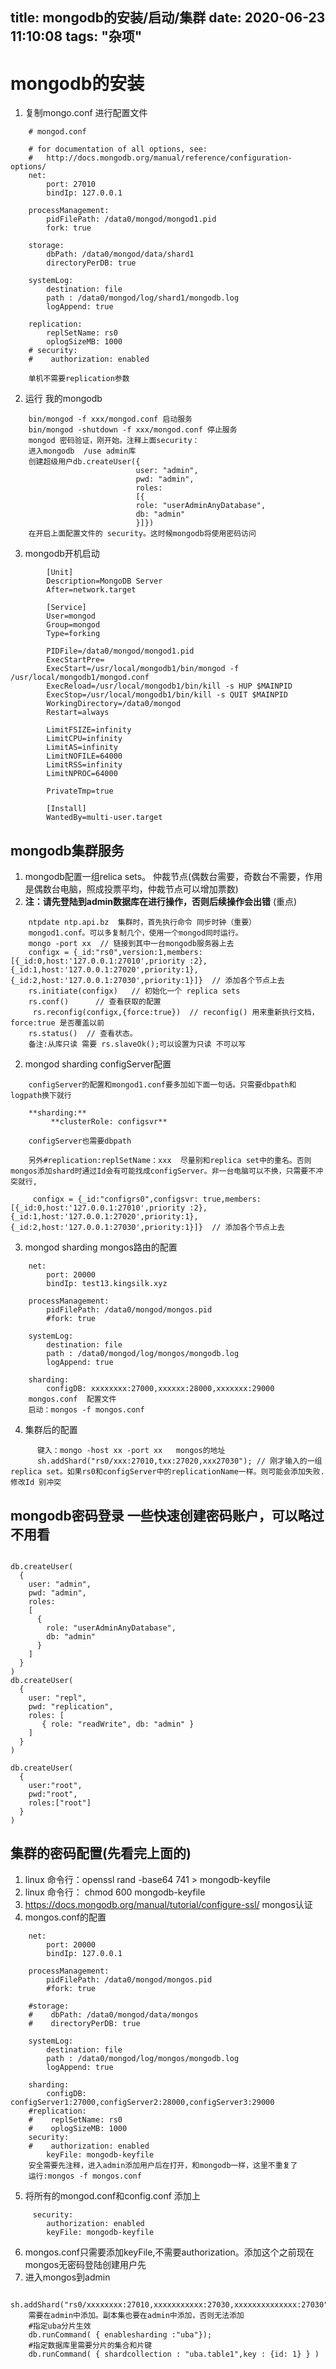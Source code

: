 title: mongodb的安装/启动/集群
date: 2020-06-23 11:10:08
tags: "杂项"
---------
# mongodb的安装
1. 复制mongo.conf 进行配置文件
```
	# mongod.conf

	# for documentation of all options, see:
	#   http://docs.mongodb.org/manual/reference/configuration-options/
	net:
		port: 27010
		bindIp: 127.0.0.1

	processManagement:
		pidFilePath: /data0/mongod/mongod1.pid
		fork: true

	storage:
		dbPath: /data0/mongod/data/shard1
		directoryPerDB: true

	systemLog:
		destination: file
		path : /data0/mongod/log/shard1/mongodb.log
		logAppend: true

	replication:
		replSetName: rs0 
		oplogSizeMB: 1000
	# security:
	#    authorization: enabled

	单机不需要replication参数
```

2. 运行 我的mongodb
```
	bin/mongod -f xxx/mongod.conf 启动服务
	bin/mongod -shutdown -f xxx/mongod.conf 停止服务
	mongod 密码验证，刚开始。注释上面security：
	进入mongodb  /use admin库
	创建超级用户db.createUser({
							user: "admin",
							pwd: "admin",
							roles:
							[{
							role: "userAdminAnyDatabase",
							db: "admin"
							}]})
	在开启上面配置文件的 security。这时候mongodb将使用密码访问
```

3. mongodb开机启动
```
		[Unit]
		Description=MongoDB Server
		After=network.target

		[Service]
		User=mongod
		Group=mongod
		Type=forking

		PIDFile=/data0/mongod/mongod1.pid
		ExecStartPre=
		ExecStart=/usr/local/mongodb1/bin/mongod -f /usr/local/mongodb1/mongod.conf
		ExecReload=/usr/local/mongodb1/bin/kill -s HUP $MAINPID
		ExecStop=/usr/local/mongodb1/bin/kill -s QUIT $MAINPID
		WorkingDirectory=/data0/mongod
		Restart=always

		LimitFSIZE=infinity
		LimitCPU=infinity
		LimitAS=infinity
		LimitNOFILE=64000
		LimitRSS=infinity
		LimitNPROC=64000

		PrivateTmp=true

		[Install]
		WantedBy=multi-user.target
```

## mongodb集群服务
1.  mongodb配置一组relica sets。 仲裁节点(偶数台需要，奇数台不需要，作用是偶数台电脑，照成投票平均，仲裁节点可以增加票数)
2. **注：请先登陆到admin数据库在进行操作，否则后续操作会出错** (重点)
```
	ntpdate ntp.api.bz  集群时，首先执行命令 同步时钟（重要）
	mongod1.conf。可以多复制几个，使用一个mongod同时运行。
	mongo -port xx  // 链接到其中一台mongodb服务器上去
	configx = {_id:"rs0",version:1,members:[{_id:0,host:'127.0.0.1:27010',priority :2},{_id:1,host:'127.0.0.1:27020',priority:1},{_id:2,host:'127.0.0.1:27030',priority:1}]}  // 添加各个节点上去
	rs.initiate(configx)   // 初始化一个 replica sets
	rs.conf()      // 查看获取的配置
	 rs.reconfig(configx,{force:true})  // reconfig() 用来重新执行文档，force:true 是否覆盖以前
	rs.status()  // 查看状态。
	备注:从库只读 需要 rs.slaveOk();可以设置为只读 不可以写
```

2. mongod sharding configServer配置
```
	configServer的配置和mongod1.conf要多加如下面一句话。只需要dbpath和logpath换下就行

	**sharding:**
 		 **clusterRole: configsvr**

	configServer也需要dbpath

	另外#replication:replSetName：xxx  尽量别和replica set中的重名。否则mongos添加shard时通过Id会有可能找成configServer。非一台电脑可以不换，只需要不冲突就行,

	 configx = {_id:"configrs0",configsvr: true,members:[{_id:0,host:'127.0.0.1:27010',priority :2},{_id:1,host:'127.0.0.1:27020',priority:1},{_id:2,host:'127.0.0.1:27030',priority:1}]}  // 添加各个节点上去
```

3. mongod sharding mongos路由的配置
```
	net:
		port: 20000
		bindIp: test13.kingsilk.xyz

	processManagement:
		pidFilePath: /data0/mongod/mongos.pid
		#fork: true

	systemLog:
		destination: file
		path : /data0/mongod/log/mongos/mongodb.log
		logAppend: true

	sharding:
		configDB: xxxxxxxx:27000,xxxxxx:28000,xxxxxxx:29000
	mongos.conf  配置文件
	启动：mongos -f mongos.conf
```

4. 集群后的配置
```
	  键入：mongo -host xx -port xx   mongos的地址
	  sh.addShard("rs0/xxx:27010,txx:27020,xxx27030"); // 刚才输入的一组replica set。如果rs0和configServer中的replicationName一样。则可能会添加失败.修改Id 别冲突
```

## mongodb密码登录 一些快速创建密码账户，可以略过不用看

```

db.createUser(
  {
    user: "admin",
    pwd: "admin",
    roles:
    [
      {
        role: "userAdminAnyDatabase",
        db: "admin"
      }
    ]
  }
)
db.createUser(
  {
    user: "repl",
    pwd: "replication",
    roles: [
       { role: "readWrite", db: "admin" }
    ]
  }
)

db.createUser(
  {
    user:"root",
    pwd:"root",
    roles:["root"]
  }
)
```

##  集群的密码配置(先看完上面的)
1. linux 命令行：openssl rand -base64 741 > mongodb-keyfile
2. linux 命令行： chmod 600 mongodb-keyfile
3. https://docs.mongodb.org/manual/tutorial/configure-ssl/ mongos认证
4. mongos.conf的配置
```
	net:
		port: 20000
		bindIp: 127.0.0.1

	processManagement:
		pidFilePath: /data0/mongod/mongos.pid
		#fork: true

	#storage:
	#    dbPath: /data0/mongod/data/mongos
	#    directoryPerDB: true

	systemLog:
		destination: file
		path : /data0/mongod/log/mongos/mongodb.log
		logAppend: true

	sharding:
		configDB: configServer1:27000,configServer2:28000,configServer3:29000
	#replication:
	#    replSetName: rs0
	#    oplogSizeMB: 1000
	security:
	#    authorization: enabled
		keyFile: mongodb-keyfile
	安全需要先注释，进入admin添加用户后在打开，和mongodb一样，这里不重复了
	运行:mongos -f mongos.conf
```

5. 将所有的mongod.conf和config.conf 添加上 
```
	 security:
		authorization: enabled
		keyFile: mongodb-keyfile
```

6. mongos.conf只需要添加keyFile,不需要authorization。添加这个之前现在mongos无密码登陆创建用户先
7. 进入mongos到admin
```
	sh.addShard("rs0/xxxxxxxx:27010,xxxxxxxxxxx:27030,xxxxxxxxxxxxxx:27030");
	需要在admin中添加。副本集也要在admin中添加，否则无法添加
	#指定uba分片生效
	db.runCommand( { enablesharding :"uba"});
	#指定数据库里需要分片的集合和片键
	db.runCommand( { shardcollection : "uba.table1",key : {id: 1} } )
```
